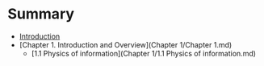 # Summary

* [Introduction](README.md)
* [Chapter 1. Introduction and Overview](Chapter 1/Chapter 1.md)
  * [1.1 Physics of information](Chapter 1/1.1 Physics of information.md)

